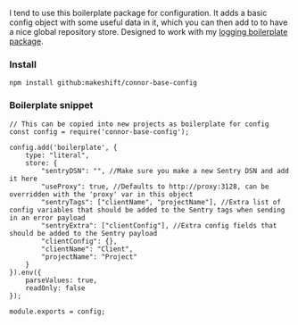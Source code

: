 I tend to use this boilerplate package for configuration. It adds a basic config object with some useful data in it, which you can then add to to have a nice global repository store. Designed to work with my [logging boilerplate package](https://github.com/Makeshift/connor-base-log).

### Install
`npm install github:makeshift/connor-base-config`

### Boilerplate snippet
```
// This can be copied into new projects as boilerplate for config
const config = require('connor-base-config');

config.add('boilerplate', {
    type: "literal",
    store: {
        "sentryDSN": "", //Make sure you make a new Sentry DSN and add it here
        "useProxy": true, //Defaults to http://proxy:3128, can be overridden with the 'proxy' var in this object
        "sentryTags": ["clientName", "projectName"], //Extra list of config variables that should be added to the Sentry tags when sending in an error payload
        "sentryExtra": ["clientConfig"], //Extra config fields that should be added to the Sentry payload
        "clientConfig": {},
        "clientName": "Client",
        "projectName": "Project"
    }
}).env({
    parseValues: true,
    readOnly: false
});

module.exports = config;
```
